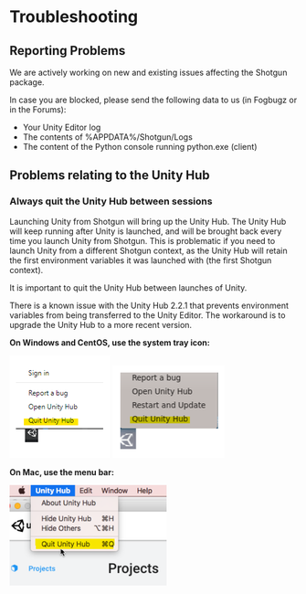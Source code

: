 # Troubleshooting
## Reporting Problems
We are actively working on new and existing issues affecting the Shotgun package. 

In case you are blocked, please send the following data to us (in Fogbugz or in
the Forums):
* Your Unity Editor log
* The contents of %APPDATA%/Shotgun/Logs
* The content of the Python console running python.exe (client)

## Problems relating to the Unity Hub
### Always quit the Unity Hub between sessions
Launching Unity from Shotgun will bring up the Unity 
Hub. The Unity Hub will keep running after Unity is launched, and 
will be brought back every time you launch Unity from Shotgun. This is 
problematic if you need to launch Unity from a different Shotgun context, as 
the Unity Hub will retain the first environment variables it was launched with
(the first Shotgun context).

It is important to quit the Unity Hub between launches of Unity. 

There is a known issue with the Unity Hub 2.2.1 that prevents 
environment variables from being transferred to the Unity Editor. The workaround 
is to upgrade the Unity Hub to a more recent version.

**On Windows and CentOS, use the system tray icon:**

![quit_hub_win](images/quit_hub_win.png)
![quit_hub_lnx](images/quit_hub_lnx.png)

**On Mac, use the menu bar:**

![quit_hub_mac](images/quit_hub_mac.png)

